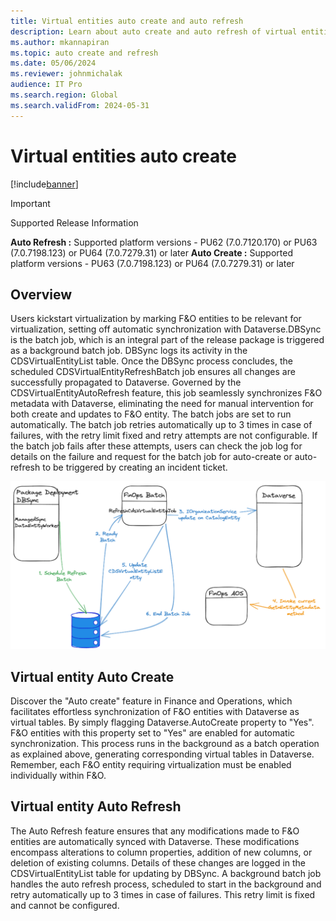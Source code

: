 ```yaml
---
title: Virtual entities auto create and auto refresh
description: Learn about auto create and auto refresh of virtual entities for finance and operations to Dataverse
ms.author: mkannapiran
ms.topic: auto create and refresh
ms.date: 05/06/2024
ms.reviewer: johnmichalak
audience: IT Pro
ms.search.region: Global
ms.search.validFrom: 2024-05-31
---
```


# Virtual entities auto create

[!include[banner](../includes/banner.md)]

> [!IMPORTANT]
> Supported Release Information

**Auto Refresh :** Supported platform versions - PU62 (7.0.7120.170) or PU63 (7.0.7198.123) or PU64 (7.0.7279.31) or later 
**Auto Create :** Supported platform versions - PU63 (7.0.7198.123) or PU64 (7.0.7279.31) or later


## Overview

Users kickstart virtualization by marking F&O entities to be relevant for virtualization, setting off automatic synchronization with Dataverse.DBSync is the batch job, which is an integral part of the release package is triggered as a background batch job. DBSync logs its activity in the CDSVirtualEntityList table. Once the DBSync process concludes, the scheduled CDSVirtualEntityRefreshBatch job ensures all changes are successfully propagated to Dataverse. Governed by the CDSVirtualEntityAutoRefresh feature, this job seamlessly synchronizes F&O metadata with Dataverse, eliminating the need for manual intervention for both create and updates to F&O entity. The batch jobs are set to run automatically. The batch job retries automatically up to 3 times in case of failures, with the retry limit fixed and retry attempts are not configurable. If the batch job fails after these attempts, users can check the job log for details on the failure and request for the batch job for auto-create or auto-refresh to be triggered by creating an incident ticket.

![Architecture of virtual entities for auto create and refresh.](media/VE_Create_Refresh_Architecture.png)

## Virtual entity Auto Create

Discover the "Auto create" feature in Finance and Operations, which facilitates effortless synchronization of F&O entities with Dataverse as virtual tables. By simply flagging Dataverse.AutoCreate property to "Yes". F&O entities with this property set to "Yes" are enabled for automatic synchronization. This process runs in the background as a batch operation as explained above, generating corresponding virtual tables in Dataverse. Remember, each F&O entity requiring virtualization must be enabled individually within F&O.

## Virtual entity Auto Refresh
The Auto Refresh feature ensures that any modifications made to F&O entities are automatically synced with Dataverse. These modifications encompass alterations to column properties, addition of new columns, or deletion of existing columns. Details of these changes are logged in the CDSVirtualEntityList table for updating by DBSync. A background batch job handles the auto refresh process, scheduled to start in the background and retry automatically up to 3 times in case of failures. This retry limit is fixed and cannot be configured.
